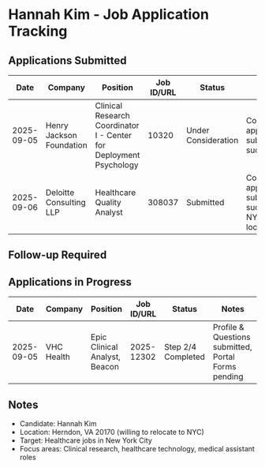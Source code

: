 # Hannah Kim - Job Application Tracking

## Applications Submitted

| Date | Company | Position | Job ID/URL | Status | Notes |
|------|---------|----------|------------|--------|-------|
| 2025-09-05 | Henry Jackson Foundation | Clinical Research Coordinator I - Center for Deployment Psychology | 10320 | Under Consideration | Complete application submitted successfully |
| 2025-09-06 | Deloitte Consulting LLP | Healthcare Quality Analyst | 308037 | Submitted | Complete application submitted successfully, NYC/DC locations |

## Follow-up Required

## Applications in Progress

| Date | Company | Position | Job ID/URL | Status | Notes |
|------|---------|----------|------------|--------|-------|
| 2025-09-05 | VHC Health | Epic Clinical Analyst, Beacon | 2025-12302 | Step 2/4 Completed | Profile & Questions submitted, Portal Forms pending |

## Notes
- Candidate: Hannah Kim
- Location: Herndon, VA 20170 (willing to relocate to NYC)
- Target: Healthcare jobs in New York City
- Focus areas: Clinical research, healthcare technology, medical assistant roles